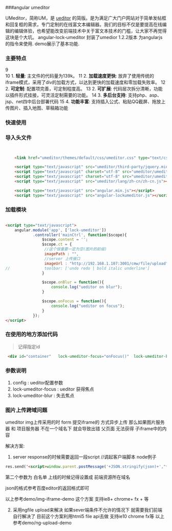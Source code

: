 ###angular umeditor

UMeditor，简称UM，是 [ueditor](http://ueditor.baidu.com) 的简版。是为满足广大门户网站对于简单发帖框和回复框的需求，专门定制的在线富文本编辑器。我们的目标不仅是要提高在线编辑的编辑体验，也希望能改变前端技术中关于富文本技术的门槛，让大家不再觉得这块是个大坑。
angular-lock-umeditor 封装了umedior 1.2.2版本 为angularjs的指令来使用. demo展示了基本功能.

### 主要特点 ###
9	
10	1. **轻量**: 主文件的代码量为139k。
11	2. **加载速度更快**: 放弃了使用传统的iframe模式，采用了div的加载方式，以达到更快的加载速度和零加载失败率。
12	2. **可定制**: 配置项完善，可定制程度高。
13	2. **可扩展**: 代码层次拆分清晰，功能以插件形式挂接，可灵活定制需要的功能。
14	3. **多后台支持**: 支持php、asp、jsp、net四中后台部署代码
15	4. **功能丰富**: 支持插入公式、粘贴QQ截屏、拖放上传图片、插入地图、草稿箱功能

### 快速使用 ###

### 导入头文件 ###

```html


    <link href="umeditor/themes/default/css/umeditor.css" type="text/css" rel="stylesheet">

    <script type="text/javascript" src="umeditor/third-party/jquery.min.js"></script>
    <script type="text/javascript" charset="utf-8" src="umeditor/umeditor.config.js"></script>
    <script type="text/javascript" charset="utf-8" src="umeditor/umeditor.min.js"></script>
    <script type="text/javascript" src="umeditor/lang/zh-cn/zh-cn.js"></script>

    <script type="text/javascript" src="angular.min.js"></script>
    <script type="text/javascript" src="angular-lockumeditor.js"></script>
```
    
### 加载模块 ###
```html
    
<script type="text/javascript">
    angular.module('app', ['lock-umeditor'])
            .controller('mainCtrl', function($scope){
                $scope.content = '';
                $scope.ct = {
                 //这个很重要一定为空(图片的前缀)                     
                 imagePath : "",
                 //server 上传接口
                 imageUrl : "http://192.168.1.107:3001/cmw/file/upload"
//               toolbar: ['undo redo | bold italic underline']
                }

                $scope.onBlur = function(){
                    console.log("ueditor on blur");
                }

                $scope.onFocus = function(){
                    console.log("ueditor on focus");
                }
            });
</script>
 ```   
    
### 在使用的地方添加代码 ###

> 记得指定id

```html
 <div id="container"   lock-umeditor-focus="onFocus()"  lock-umeditor-blur="onBlur();" config="ct" ng-model="content" lock-umedi></div>


```
### 参数说明 ###

1. config : ueditor配置参数
2. lock-umeditor-focus : ueditor 获得焦点
3. lock-umeditor-blur : 失去焦点


### 图片上传跨域问题 ###
umeditor img上传采用的时 form 提交iframe的 方式异步上传 那么如果图片服务器 和 项目服务器 不在一个域名下 
就会导致出错 父页面 无法获得 子iframe中的内容

解决方案:

1. server response的时候需要返回一段script
//调起客户端脚本
node例子
 ```html
res.send('<script>window.parent.postMessage('+JSON.stringify(json)+',"*")</script>');
```
第二个参数为 白名单 上线的时候记得设置成 前端资源所在域名
    
json的格式参考百度editor的返回格式即可    

以上参考demo/img-iframe-demo 这个方案 支持ie8+ chrome+ fx + 等


2. 采用ngfile upload来解决
如果sever端条件不允许的情况下 就需要我们前端自行解决了 目前这个方案利用html5 file api去做 支持ie10 chrome fx等
以上参考demo/ng-upload-demo


